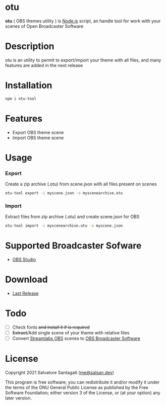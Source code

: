 # otu
**otu** ( OBS themes utility ) is  [Node.js](https://nodejs.org) script, an handle tool for work with your scenes of Open Broadcaster Software

# Description
otu is an utility to permit to export/import your theme with all files, and many features are added in the next release

# Installation
```bash
npm i otu-tool
```
# Features
* Export OBS theme scene
* Import OBS theme scene

# Usage
### Export
Create a zip archive (.otu) from scene.json with all files present on scenes

```bash
otu-tool export -i myscene.json -o myscenearchive.otu
```
### Import
Extract files from zip archive (.otu) and create scene.json for OBS
```bash
otu-tool import -i myscenearchive.otu -o myscene.json
```
# Supported Broadcaster Sofware
* [OBS Studio](https://obsproject.com/)

# Download
* [Last Release](https://github.com/salsan/otu/releases)

# Todo
- [ ] Check fonts ~~and install it if is required~~
- [ ] ~~Extract~~/Add single scene of your theme with relative files
- [ ] Convert [Streamlabs OBS](https://streamlabs.com/streamlabs-obs-live-streaming-software) scenes to [OBS Broadcaster Software](https://obsproject.com/)

# License

Copyright 2021 Salvatore Santagati (<me@salsan.dev>)

This program is free software; you can redistribute it and/or modify
it under the terms of the GNU General Public License as published by
the Free Software Foundation; either version 3 of the License, or
(at your option) any later version.
